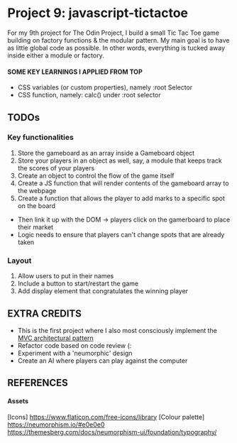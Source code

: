 # Project 9: javascript-tictactoe
 
 For my 9th project for The Odin Project, I build a small Tic Tac Toe game building on factory functions & the modular pattern. My main goal is to have as little global code as possible. In other words, everything is tucked away inside either a module or factory.

#### SOME KEY LEARNINGS I APPLIED FROM TOP
- CSS variables (or custom properties), namely :root Selector
- CSS function, namely: calc() under :root selector

## TODOs
### Key functionalities
1. Store the gameboard as an array inside a Gameboard object
2. Store your players in an object as well, say, a module that keeps track the scores of your players
3. Create an object to control the flow of the game itself
4. Create a JS function that will render contents of the gameboard array to the webpage 
5. Create a function that allows the player to add marks to a specific spot on the board
- Then link it up with the DOM -> players click on the gamerboard to place their market 
- Logic needs to ensure that players can't change spots that are already taken
### Layout
1. Allow users to put in their names
2. Include a button to start/restart the game 
3. Add display element that congratulates the winning player


## EXTRA CREDITS
- This is the first project where I also most consciously implement the [MVC architectural pattern](https://medium.com/@aaron.rory.newbold/adopting-the-model-view-controller-mvc-architectural-pattern-in-javascript-3dc0519d57aa)
- Refactor code based on code review (:
- Experiment with a 'neumorphic' design 
- Create an AI where players can play against the computer

## REFERENCES
#### Assets
[Icons]
 https://www.flaticon.com/free-icons/library
 [Colour palette]
https://neumorphism.io/#e0e0e0
https://themesberg.com/docs/neumorphism-ui/foundation/typography/